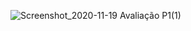 

![Screenshot_2020-11-19 Avaliação P1(1)](https://user-images.githubusercontent.com/33932398/99751396-dfb1f000-2ac0-11eb-9faa-734a1bd8b457.png)
